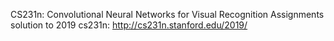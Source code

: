 CS231n: Convolutional Neural Networks for Visual Recognition
Assignments solution to 2019 cs231n: http://cs231n.stanford.edu/2019/
